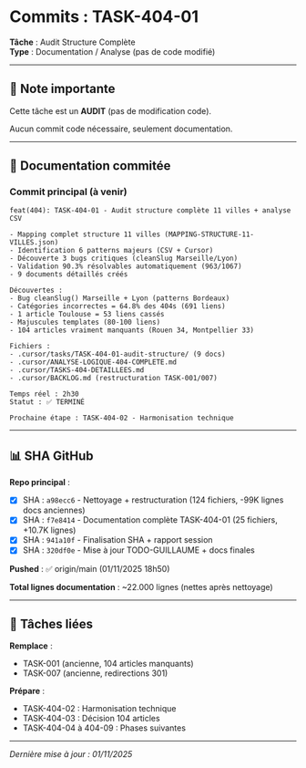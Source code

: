 # Commits : TASK-404-01

**Tâche** : Audit Structure Complète  
**Type** : Documentation / Analyse (pas de code modifié)

---

## 📝 Note importante

Cette tâche est un **AUDIT** (pas de modification code).

Aucun commit code nécessaire, seulement documentation.

---

## 📁 Documentation commitée

### Commit principal (à venir)

```
feat(404): TASK-404-01 - Audit structure complète 11 villes + analyse CSV

- Mapping complet structure 11 villes (MAPPING-STRUCTURE-11-VILLES.json)
- Identification 6 patterns majeurs (CSV + Cursor)
- Découverte 3 bugs critiques (cleanSlug Marseille/Lyon)
- Validation 90.3% résolvables automatiquement (963/1067)
- 9 documents détaillés créés

Découvertes :
- Bug cleanSlug() Marseille + Lyon (patterns Bordeaux)
- Catégories incorrectes = 64.8% des 404s (691 liens)
- 1 article Toulouse = 53 liens cassés
- Majuscules templates (80-100 liens)
- 104 articles vraiment manquants (Rouen 34, Montpellier 33)

Fichiers :
- .cursor/tasks/TASK-404-01-audit-structure/ (9 docs)
- .cursor/ANALYSE-LOGIQUE-404-COMPLETE.md
- .cursor/TASKS-404-DETAILLEES.md
- .cursor/BACKLOG.md (restructuration TASK-001/007)

Temps réel : 2h30
Statut : ✅ TERMINÉ

Prochaine étape : TASK-404-02 - Harmonisation technique
```

---

## 📊 SHA GitHub

**Repo principal** :
- [x] SHA : `a98ecc6` - Nettoyage + restructuration (124 fichiers, -99K lignes docs anciennes)
- [x] SHA : `f7e8414` - Documentation complète TASK-404-01 (25 fichiers, +10.7K lignes)
- [x] SHA : `941a10f` - Finalisation SHA + rapport session
- [x] SHA : `320df0e` - Mise à jour TODO-GUILLAUME + docs finales

**Pushed** : ✅ origin/main (01/11/2025 18h50)

**Total lignes documentation** : ~22.000 lignes (nettes après nettoyage)

---

## 🔗 Tâches liées

**Remplace** :
- TASK-001 (ancienne, 104 articles manquants)
- TASK-007 (ancienne, redirections 301)

**Prépare** :
- TASK-404-02 : Harmonisation technique
- TASK-404-03 : Décision 104 articles
- TASK-404-04 à 404-09 : Phases suivantes

---

*Dernière mise à jour : 01/11/2025*

